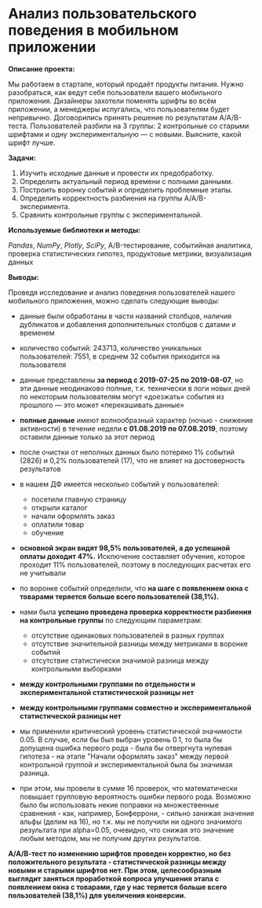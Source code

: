 ﻿# Анализ пользовательского поведения в мобильном приложении


**Описание проекта:** 

Мы работаем в стартапе, который продаёт продукты питания. Нужно разобраться, как ведут себя пользователи вашего мобильного приложения. 
Дизайнеры захотели поменять шрифты во всём приложении, а менеджеры испугались, что пользователям будет непривычно. Договорились принять решение по результатам A/A/B-теста. Пользователей разбили на 3 группы: 2 контрольные со старыми шрифтами и одну экспериментальную — с новыми. Выясните, какой шрифт лучше.

**Задачи:**

1. Изучить исходные данные и провести их предобработку.
2. Определить актуальный период времени с полными данными.
3. Построить воронку событий и определить проблемные этапы.
4. Определить корректность разбиения на группы А/А/B-эксперимента.
5. Сравнить контрольные группы с экспериментальной.

**Используемые библиотеки и методы:** 

*Pandas*, *NumPy*, *Plotly*, *SciPy*, A/B-тестирование, событийная аналитика, проверка статистических гипотез, продуктовые метрики, визуализация данных

**Выводы:**

Проведя исследование и анализ поведения пользователей нашего мобильного приложения, можно сделать следующие выводы:
- данные были обработаны в части названий столбцов, наличия дубликатов и добавления дополнительных столбцов с датами и временем  

    
- количество событий: 243713, количество уникальных пользователей: 7551, в среднем 32 события приходится на пользователя  
- данные представлены **за период с 2019-07-25 по 2019-08-07**, но эти данные неодинаково полные, т.к. технически в логи новых дней по некоторым пользователям могут «доезжать» события из прошлого — это может «перекашивать данные»  
- **полные данные** имеют волнообразный характер (ночью - снижение активности) в течение недели **с 01.08.2019 по 07.08.2019**, поэтому оставили данные только за этот период  
- после очистки от неполных данных было потеряно 1% событий (2826) и 0,2% пользователей (17), что не влияет на достоверность результатов  

    
- в нашем ДФ имеется несколько событий у пользователей:
    - посетили главную страницу
    - открыли каталог
    - начали оформлять заказ
    - оплатили товар
    - обучение    
- **основной экран видят 98,5% пользователей, а до успешной оплаты доходит 47%.** Исключение составляет обучение, которое проходит 11% пользователей, поэтому в последующих расчетах его не учитывали
- по воронке событий определили, что **на шаге с появлением окна с товарами теряется больше всего пользователей (38,1%).**   

    
- нами была **успешно проведена проверка корректности разбиения на контрольные группы** по следующим параметрам:
    - отсутствие одинаковых пользователей в разных группах
    - отсутствие значительной разницы между метриками в воронке событий
    - отсутствие статистически значимой разница между контрольными выборками  

    
- **между контрольными группами по отдельности и экспериментальной статистической разницы нет**   
- **между контрольными группами совместно и экспериментальной статистической разницы нет**  
- мы применили критический уровень статистической значимости 0.05. В случае, если бы был выбран уровень 0.1, то была бы допущена ошибка первого рода - была бы отвергнута нулевая гипотеза - на этапе "Начали оформлять заказ" между первой контрольной группой и экспериментальной была бы значимая разница.
- при этом, мы провели в сумме 16 проверок, что математически повышает групповую вероятность ошибки первого рода. Возможно было бы использовать некие поправки на множественные сравнения - как, например, Бонферрони, - сильно занижая значение альфы (делим на 16), но т.к. мы не получили ни одного значимого результата при alpha=0.05, очевидно, что снижая это значение любым методом, мы не получим других результатов.

**А/А/В-тест по изменению шрифтов проведен корректно, но без положительного результата - статистической разницы между новыми и старыми шрифтов нет. При этом, целесообразным выглядит заняться проработкой вопроса улучшения этапа с появлением окна с товарами, где у нас теряется больше всего пользователей (38,1%) для увеличения конверсии.** 